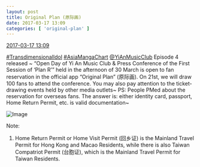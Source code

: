 ```yaml
---
layout: post
title: Original Plan (原际画)
date: 2017-03-17 13:09
categories: [ 'original-plan' ]
---
```


<div class="weibo-info">
  <a href="http://weibo.com/5626539553/EAcpo6lKV">2017-03-17 13:09</a>
</div>

[#TransdimensionalIdol](http://weibo.com/p/100808fab985aab0bfb2724bf4d29856cf6ee7) [#AsiaMangaChart](http://weibo.com/p/10080853749b797703d2d251a740d8723d47cd) [@YiAnMusicClub](http://weibo.com/u/6094546964) Episode 4 released ~ “Open Day of Yi An Music Club & Press Conference of the First Session of ‘Plan R’” held in the afternoon of 30 March is open to fan reservation in the official app “Original Plan” (原际画). On 21st, we will draw 100 fans to attend the conference. You may also pay attention to the ticket-drawing events held by other media outlets~ PS: People PMed about the reservation for overseas fans. The answer is: either identity card, passport, Home Return Permit, etc. is valid documentation~

<!-- more -->

![Image](http://wx1.sinaimg.cn/mw690/0068MnXXgy1fdpr8de5wwj30m80vghap.jpg)

Note:
1. Home Return Permit or Home Visit Permit (回乡证) is the Mainland Travel Permit for Hong Kong and Macao Residents, while there is also Taiwan Compatriot Permit (台胞证), which is the Mainland Travel Permit for Taiwan Residents.
